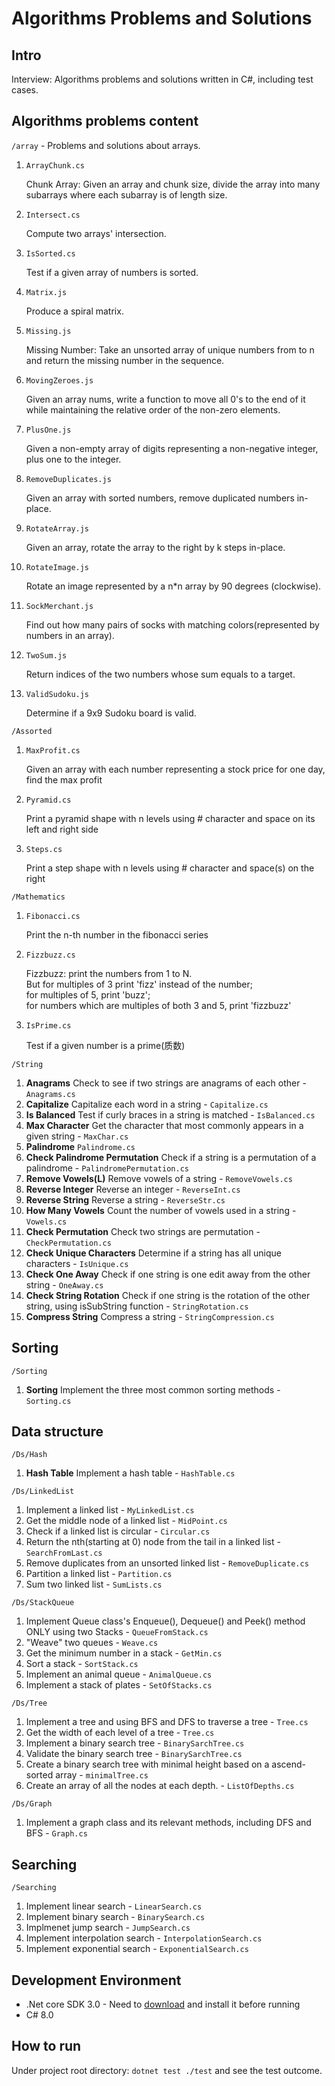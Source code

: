 # Algorithms Problems and Solutions

## Intro

Interview: Algorithms problems and solutions written in C#, including test cases.

## Algorithms problems content

`/array` - Problems and solutions about arrays.

1. `ArrayChunk.cs`

   Chunk Array: Given an array and chunk size, divide the array into many subarrays where each subarray is of length size.

2. `Intersect.cs`

   Compute two arrays' intersection.

3. `IsSorted.cs`

   Test if a given array of numbers is sorted.

4. `Matrix.js`

   Produce a spiral matrix.

5. `Missing.js`

   Missing Number: Take an unsorted array of unique numbers from to n and return the missing number in the sequence.

6. `MovingZeroes.js`

   Given an array nums, write a function to move all 0's to the end of it while maintaining the relative order of the non-zero elements.

7. `PlusOne.js`

   Given a non-empty array of digits representing a non-negative integer, plus one to the integer.

8. `RemoveDuplicates.js`

   Given an array with sorted numbers, remove duplicated numbers in-place.

9. `RotateArray.js`

   Given an array, rotate the array to the right by k steps in-place.

10. `RotateImage.js`

    Rotate an image represented by a n\*n array by 90 degrees (clockwise).

11. `SockMerchant.js`

    Find out how many pairs of socks with matching colors(represented by numbers in an array).

12. `TwoSum.js`

    Return indices of the two numbers whose sum equals to a target.

13. `ValidSudoku.js`

    Determine if a 9x9 Sudoku board is valid.

`/Assorted`

1. `MaxProfit.cs`

   Given an array with each number representing a stock price for one day, find the max profit

2. `Pyramid.cs`

   Print a pyramid shape with n levels using # character and space on its left and right side

3. `Steps.cs`

   Print a step shape with n levels using # character and space(s) on the right

`/Mathematics`

1. `Fibonacci.cs`

   Print the n-th number in the fibonacci series

2. `Fizzbuzz.cs`

   Fizzbuzz: print the numbers from 1 to N.<br>
   But for multiples of 3 print 'fizz' instead of the number;<br>
   for multiples of 5, print 'buzz';<br>
   for numbers which are multiples of both 3 and 5, print 'fizzbuzz'<br>

3. `IsPrime.cs`

   Test if a given number is a prime(质数)

`/String`

1. **Anagrams** Check to see if two strings are anagrams of each other - `Anagrams.cs`
2. **Capitalize** Capitalize each word in a string - `Capitalize.cs`
3. **Is Balanced** Test if curly braces in a string is matched - `IsBalanced.cs`
4. **Max Character** Get the character that most commonly appears in a given string - `MaxChar.cs`
5. **Palindrome** `Palindrome.cs`
6. **Check Palindrome Permutation** Check if a string is a permutation of a palindrome - `PalindromePermutation.cs`
7. **Remove Vowels(L)** Remove vowels of a string - `RemoveVowels.cs`
8. **Reverse Integer** Reverse an integer - `ReverseInt.cs`
9. **Reverse String** Reverse a string - `ReverseStr.cs`
10. **How Many Vowels** Count the number of vowels used in a string - `Vowels.cs`
11. **Check Permutation** Check two strings are permutation - `CheckPermutation.cs`
12. **Check Unique Characters** Determine if a string has all unique characters - `IsUnique.cs`
13. **Check One Away** Check if one string is one edit away from the other string - `OneAway.cs`
14. **Check String Rotation** Check if one string is the rotation of the other string, using isSubString function - `StringRotation.cs`
15. **Compress String** Compress a string - `StringCompression.cs`

## Sorting

`/Sorting`

1. **Sorting** Implement the three most common sorting methods - `Sorting.cs`

## Data structure

`/Ds/Hash`

1. **Hash Table** Implement a hash table - `HashTable.cs`

`/Ds/LinkedList`

1. Implement a linked list - `MyLinkedList.cs`
2. Get the middle node of a linked list - `MidPoint.cs`
3. Check if a linked list is circular - `Circular.cs`
4. Return the nth(starting at 0) node from the tail in a linked list - `SearchFromLast.cs`
5. Remove duplicates from an unsorted linked list - `RemoveDuplicate.cs`
6. Partition a linked list - `Partition.cs`
7. Sum two linked list - `SumLists.cs`

`/Ds/StackQueue`

1. Implement Queue class's Enqueue(), Dequeue() and Peek() method ONLY using two Stacks - `QueueFromStack.cs`
2. "Weave" two queues - `Weave.cs`
3. Get the minimum number in a stack - `GetMin.cs`
4. Sort a stack - `SortStack.cs`
5. Implement an animal queue - `AnimalQueue.cs`
6. Implement a stack of plates - `SetOfStacks.cs`

`/Ds/Tree`

1. Implement a tree and using BFS and DFS to traverse a tree - `Tree.cs`
2. Get the width of each level of a tree - `Tree.cs`
3. Implement a binary search tree - `BinarySarchTree.cs`
4. Validate the binary search tree - `BinarySarchTree.cs`
5. Create a binary search tree with minimal height based on a ascend-sorted array - `minimalTree.cs`
6. Create an array of all the nodes at each depth. - `ListOfDepths.cs`

`/Ds/Graph`

1. Implement a graph class and its relevant methods, including DFS and BFS - `Graph.cs`

## Searching

`/Searching`

1. Implement linear search - `LinearSearch.cs`
2. Implement binary search - `BinarySearch.cs`
3. Implmenet jump search - `JumpSearch.cs`
4. Implement interpolation search - `InterpolationSearch.cs`
5. Implement exponential search - `ExponentialSearch.cs`

## Development Environment

- .Net core SDK 3.0 - Need to [download](https://dotnet.microsoft.com/download) and install it before running
- C# 8.0

## How to run

Under project root directory: `dotnet test ./test` and see the test outcome.
